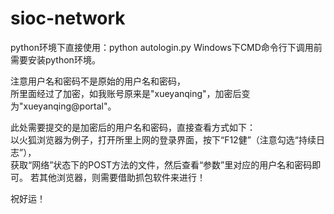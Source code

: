 # sioc-network
   
python环境下直接使用：python autologin.py
Windows下CMD命令行下调用前需要安装python环境。  

注意用户名和密码不是原始的用户名和密码，    
所里面经过了加密，如我账号原来是"xueyanqing"，加密后变为"xueyanqing@portal"。

此处需要提交的是加密后的用户名和密码，直接查看方式如下：   
以火狐浏览器为例子，打开所里上网的登录界面，按下“F12健”（注意勾选“持续日志”），   
获取“网络”状态下的POST方法的文件，然后查看“参数”里对应的用户名和密码即可。 
若其他浏览器，则需要借助抓包软件来进行！

祝好运！
   
